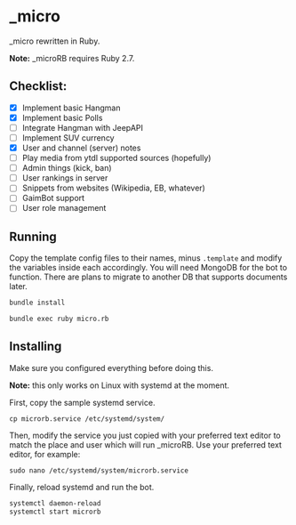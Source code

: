 # _micro

_micro rewritten in Ruby.

**Note:** _microRB requires Ruby 2.7.

## Checklist: 

- [x] Implement basic Hangman
- [x] Implement basic Polls
- [ ] Integrate Hangman with JeepAPI
- [ ] Implement SUV currency
- [x] User and channel (server) notes
- [ ] Play media from ytdl supported sources (hopefully)
- [ ] Admin things (kick, ban)
- [ ] User rankings in server
- [ ] Snippets from websites (Wikipedia, EB, whatever)
- [ ] GaimBot support
- [ ] User role management

## Running

Copy the template config files to their names, minus `.template` and modify the variables inside each accordingly.
You will need MongoDB for the bot to function. There are plans to migrate to another DB that supports documents later.

```bash
bundle install
```

```bash
bundle exec ruby micro.rb
```

## Installing

Make sure you configured everything before doing this. 

**Note:** this only works on Linux with systemd at the moment.

First, copy the sample systemd service.

`cp microrb.service /etc/systemd/system/`

Then, modify the service you just copied with your preferred text editor to match the place and user which will run _microRB. Use your preferred text editor, for example:

`sudo nano /etc/systemd/system/microrb.service`

Finally, reload systemd and run the bot.

```bash
systemctl daemon-reload
systemctl start microrb
```


